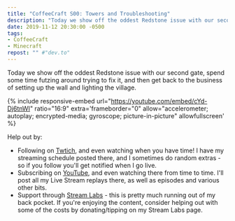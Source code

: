 ```yaml
---
title: "CoffeeCraft S00: Towers and Troubleshooting"
description: "Today we show off the oddest Redstone issue with our second gate, spend some time futzing around trying to fix it, and then get back to the business of setting up the wall and lighting the village."
date: 2019-11-12 20:30:00 -0500
tags:
- CoffeeCraft
- Minecraft
repost: "" #"dev.to"
---
```


Today we show off the oddest Redstone issue with our second gate, spend some time futzing around trying to fix it, and then get back to the business of setting up the wall and lighting the village.
<!--more-->

{% include responsive-embed url="https://youtube.com/embed/cYd-Dj6tnWI" ratio="16:9" extra='frameborder="0" allow="accelerometer; autoplay; encrypted-media; gyroscope; picture-in-picture" allowfullscreen' %}

Help out by:
 * Following on [Twtich](https://twitch.tv/AnonJr_Live), and even watching when you have time! I have my streaming schedule posted there, and I sometimes do random extras - so if you follow you'll get notified when I go live.
 * Subscribing on [YouTube](http://www.youtube.com/channel/UCXafqhKHbkSUIrq0LAuu0tw), and even watching there from time to time. I'll post all my Live Stream replays there, as well as episodes and various other bits.
 * Support through [Stream Labs](https://streamlabs.com/anonjr_live) - this is pretty much running out of my back pocket. If you're enjoying the content, consider helping out with some of the costs by donating/tipping on my Stream Labs page.